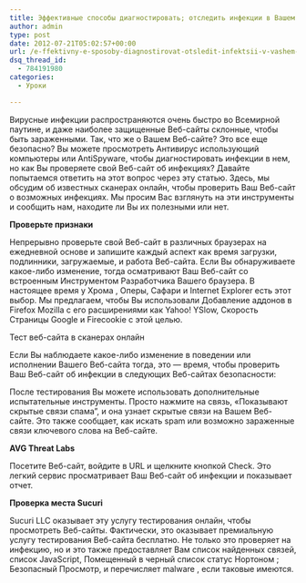 ```yaml
---
title: Эффективные способы диагностировать; отследить инфекции в Вашем веб-сайте
author: admin
type: post
date: 2012-07-21T05:02:57+00:00
url: /e-ffektivny-e-sposoby-diagnostirovat-otsledit-infektsii-v-vashem-veb-sajte/
dsq_thread_id:
  - 784191980
categories:
  - Уроки

---
```

Вирусные инфекции распространяются очень быстро во Всемирной паутине, и даже наиболее защищенные Веб-сайты склонные, чтобы быть зараженными. Так, что же о Вашем Веб-сайте? Это все еще безопасно? Вы можете просмотреть Антивирус использующий компьютеры или AntiSpyware, чтобы диагностировать инфекции в нем, но как Вы проверяете свой Веб-сайт об инфекциях? Давайте попытаемся ответить на этот вопрос через эту статью. Здесь, мы обсудим об известных сканерах онлайн, чтобы проверить Ваш Веб-сайт о возможных инфекциях. Мы просим Вас взглянуть на эти инструменты и сообщить нам, находите ли Вы их полезными или нет.

**Проверьте признаки**
  
Непрерывно проверьте свой Веб-сайт в различных браузерах на ежедневной основе и запишите каждый аспект как время загрузки, подлинники, загружаемые, и работа Веб-сайта. Если Вы обнаруживаете какое-либо изменение, тогда осматривают Ваш Веб-сайт со встроенным Инструментом Разработчика Вашего браузера. В настоящее время у Хрома , Оперы, Сафари и Internet Explorer есть этот выбор. Мы предлагаем, чтобы Вы использовали Добавление аддонов в Firefox Mozilla с его расширениями как Yahoo! YSlow, Скорость Страницы Google и Firecookie с этой целью.

Тест веб-сайта в сканерах онлайн
  
Если Вы наблюдаете какое-либо изменение в поведении или исполнении Вашего Веб-сайта тогда, это &#8212; время, чтобы проверить Ваш Веб-сайт об инфекции в следующих Веб-сайтах безопасности:

После тестирования Вы можете использовать дополнительные испытательные инструменты. Просто нажмите на связь, &#171;Показывают скрытые связи спама”, и она узнает скрытые связи на Вашем Веб-сайте. Это также сообщает, как искать spam или возможно зараженные связи ключевого слова на Веб-сайте.

**AVG Threat Labs**

Посетите Веб-сайт, войдите в URL и щелкните кнопкой Check. Это легкий сервис просматривает Ваш Веб-сайт об инфекции и показывает отчет.

**Проверка места Sucuri**

Sucuri LLC оказывает эту услугу тестирования онлайн, чтобы просмотреть Веб-сайты. Фактически, это оказывает премиальную услугу тестирования Веб-сайта бесплатно. Не только это проверяет на инфекцию, но и это также предоставляет Вам список найденных связей, список JavaScript, Помещенный в черный список статус Нортоном ; Безопасный Просмотр, и перечисляет malware , если таковые имеются.